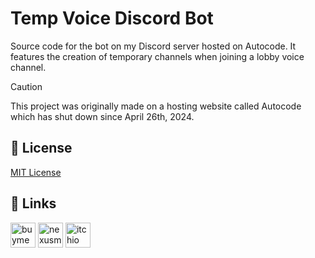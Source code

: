 # Temp Voice Discord Bot

Source code for the bot on my Discord server hosted on Autocode. It features the creation of temporary channels when joining a lobby voice channel.

> [!CAUTION]
>  This project was originally made on a hosting website called Autocode which has shut down since April 26th, 2024.

## 📄 License

[MIT License](https://choosealicense.com/licenses/mit/)

## 🔗 Links

<a href="https://buymeacoffee.com/noxtgm" target="_blank" rel="noreferrer"><img src="https://i.imgur.com/gOTETdB.png" alt="buymecoffee page" width="40" height="40"/></a> <a href="https://next.nexusmods.com/profile/noxtgm" target="_blank" rel="noreferrer"><img src="https://i.imgur.com/la4rbPq.png" alt="nexusmods page" width="40" height="40"/></a> <a href="https://noxtgm.itch.io" target="_blank" rel="noreferrer"><img src="https://i.imgur.com/d9pIWxO.png" alt="itchio page" width="40" height="40"/></a>
